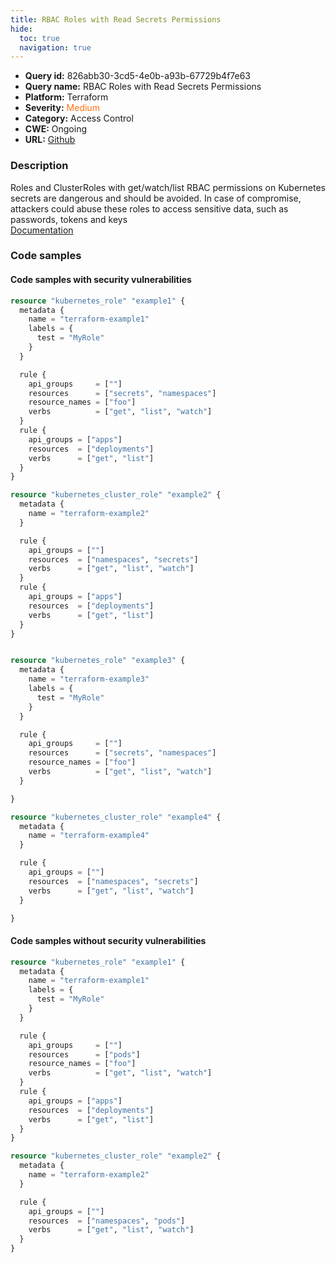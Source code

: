 ```yaml
---
title: RBAC Roles with Read Secrets Permissions
hide:
  toc: true
  navigation: true
---
```


<style>
  .highlight .hll {
    background-color: #ff171742;
  }
  .md-content {
    max-width: 1100px;
    margin: 0 auto;
  }
</style>

-   **Query id:** 826abb30-3cd5-4e0b-a93b-67729b4f7e63
-   **Query name:** RBAC Roles with Read Secrets Permissions
-   **Platform:** Terraform
-   **Severity:** <span style="color:#ff7213">Medium</span>
-   **Category:** Access Control
-   **CWE:** Ongoing
-   **URL:** [Github](https://github.com/Checkmarx/kics/tree/master/assets/queries/terraform/kubernetes/rbac_roles_with_read_secrets_permissions)

### Description
Roles and ClusterRoles with get/watch/list RBAC permissions on Kubernetes secrets are dangerous and should be avoided. In case of compromise, attackers could abuse these roles to access sensitive data, such as passwords, tokens and keys<br>
[Documentation](https://registry.terraform.io/providers/hashicorp/kubernetes/latest/docs/resources/role#rule)

### Code samples
#### Code samples with security vulnerabilities
```tf title="Positive test num. 1 - tf file" hl_lines="48 9 27 62"
resource "kubernetes_role" "example1" {
  metadata {
    name = "terraform-example1"
    labels = {
      test = "MyRole"
    }
  }

  rule {
    api_groups     = [""]
    resources      = ["secrets", "namespaces"]
    resource_names = ["foo"]
    verbs          = ["get", "list", "watch"]
  }
  rule {
    api_groups = ["apps"]
    resources  = ["deployments"]
    verbs      = ["get", "list"]
  }
}

resource "kubernetes_cluster_role" "example2" {
  metadata {
    name = "terraform-example2"
  }

  rule {
    api_groups = [""]
    resources  = ["namespaces", "secrets"]
    verbs      = ["get", "list", "watch"]
  }
  rule {
    api_groups = ["apps"]
    resources  = ["deployments"]
    verbs      = ["get", "list"]
  }
}


resource "kubernetes_role" "example3" {
  metadata {
    name = "terraform-example3"
    labels = {
      test = "MyRole"
    }
  }

  rule {
    api_groups     = [""]
    resources      = ["secrets", "namespaces"]
    resource_names = ["foo"]
    verbs          = ["get", "list", "watch"]
  }

}

resource "kubernetes_cluster_role" "example4" {
  metadata {
    name = "terraform-example4"
  }

  rule {
    api_groups = [""]
    resources  = ["namespaces", "secrets"]
    verbs      = ["get", "list", "watch"]
  }

}

```


#### Code samples without security vulnerabilities
```tf title="Negative test num. 1 - tf file"
resource "kubernetes_role" "example1" {
  metadata {
    name = "terraform-example1"
    labels = {
      test = "MyRole"
    }
  }

  rule {
    api_groups     = [""]
    resources      = ["pods"]
    resource_names = ["foo"]
    verbs          = ["get", "list", "watch"]
  }
  rule {
    api_groups = ["apps"]
    resources  = ["deployments"]
    verbs      = ["get", "list"]
  }
}

resource "kubernetes_cluster_role" "example2" {
  metadata {
    name = "terraform-example2"
  }

  rule {
    api_groups = [""]
    resources  = ["namespaces", "pods"]
    verbs      = ["get", "list", "watch"]
  }
}

```
